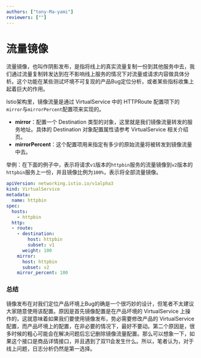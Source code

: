 ```yaml
---
authors: ["tony-Ma-yami"]
reviewers: [""]
---
```


# 流量镜像

流量镜像，也叫作阴影发布，是指将线上的真实流量复制一份到其他服务中去，我们通过流量复制转发达到在不影响线上服务的情况下对流量或请求内容做具体分析。这个功能在某些测试坏境不可复现的产品Bug定位分析，或者某些指标收集上起着巨大的作用。

Istio架构里，镜像流量是通过 VirtualService 中的 HTTPRoute 配置项下的`mirror`与`mirrorPercent`配置项来实现的。

- **mirror**：配置一个 Destination 类型的对象，这里就是我们镜像流量转发的服务地址。具体的 Destination 对象配置属性请参考 VirtualService 相关介绍页。
- **mirrorPercent**：这个配置项用来指定有多少的原始流量将被转发到镜像流量中去。

举例：在下面的例子中，表示将请求`v1`版本的`httpbin`服务的流量镜像到`v2`版本的`httpbin`服务上一份，并且镜像比例为`100%`，表示将全部流量镜像。

```yaml
apiVersion: networking.istio.io/v1alpha3
kind: VirtualService
metadata:
  name: httpbin
spec:
  hosts:
    - httpbin
  http:
  - route:
    - destination:
        host: httpbin
        subset: v1
      weight: 100
    mirror:
      host: httpbin
      subset: v2
    mirror_percent: 100
```

### 总结

镜像发布在对我们定位产品坏境上Bug的确是一个很巧妙的设计，但笔者不太建议大家随意使用该配置。原因是首先镜像配置是在产品坏境的 VirtualService 上操作的，这就意味着如果我们要使用镜像发布，势必需要修改产品的 VirtualService 配置，而产品坏境上的配置，在非必要的情况下，最好不要动。第二个原因是，很多时候的粗心可能会在解决问题后忘记删除镜像流量配置。那么可以想象一下，如果这个接口是商品详情接口，并且遇到了双11会发生什么。所以，笔者认为，对于线上问题，日志分析仍然是第一选择。
